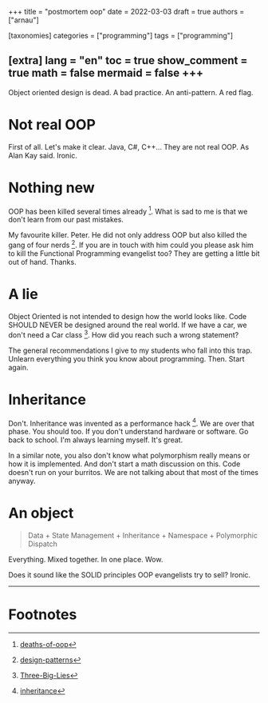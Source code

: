+++
title = "postmortem oop"
date = 2022-03-03
draft = true
authors = ["arnau"]

[taxonomies]
categories = ["programming"]
tags = ["programming"]

[extra]
lang = "en"
toc = true
show_comment = true
math = false
mermaid = false
+++
---


Object oriented design is dead. A bad practice. An anti-pattern. A red flag.

<!-- more -->

# Not real OOP 

First of all. Let's make it clear. Java, C#, C++... They are not real OOP.  As Alan Kay said. Ironic.

# Nothing new

OOP has been killed several times already [^1]. What is sad to me is that we don't learn from our past mistakes.

My favourite killer. Peter. He did not only address OOP but also killed the gang of four nerds [^2]. If you are in touch with him could you please ask him to kill the Functional Programming evangelist too? They are getting a little bit out of hand. Thanks.

# A lie

Object Oriented is not intended to design how the world looks like. Code SHOULD NEVER be designed around the real world. If we have a car, we don't need a Car class [^3]. How did you reach such a wrong statement?

The general recommendations I give to my students who fall into this trap. Unlearn everything you think you know about programming. Then. Start again. 

# Inheritance

Don't. Inheritance was invented as a performance hack [^4]. We are over that phase. You should too. If you don't understand hardware or software. Go back to school. I'm always learning myself. It's great.

In a similar note, you also don't know what polymorphism really means or how it is implemented. And don't start a math discussion on this. Code doesn't run on your burritos. We are not talking about that most of the times anyway.

# An object

> Data + State Management + Inheritance + Namespace + Polymorphic Dispatch

Everything.  Mixed together.  In one place.  Wow. 

Does it sound like the SOLID principles OOP evangelists try to sell? Ironic.

---
# Footnotes

[^1]: [deaths-of-oop](https://loup-vaillant.fr/articles/deaths-of-oop)

[^2]: [design-patterns](https://norvig.com/design-patterns/)

[^3]: [Three-Big-Lies](https://cellperformance.beyond3d.com/articles/2008/03/three-big-lies.html)

[^4]: [inheritance](https://catern.com/inheritance.html)

